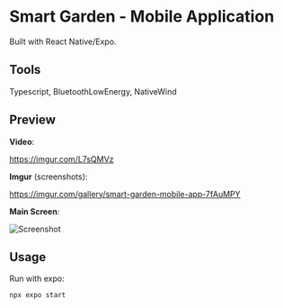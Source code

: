 # Smart Garden - Mobile Application

Built with React Native/Expo.

## Tools
Typescript, BluetoothLowEnergy, NativeWind

## Preview

**Video**:

https://imgur.com/L7sQMVz

**Imgur** (screenshots):

https://imgur.com/gallery/smart-garden-mobile-app-7fAuMPY

**Main Screen**:

![Screenshot](https://imgur.com/YZUN2Q5.png)


## Usage
Run with expo:

```npx expo start```

